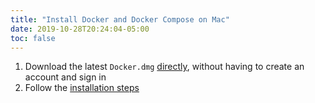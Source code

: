 ```yaml
---
title: "Install Docker and Docker Compose on Mac"
date: 2019-10-28T20:24:04-05:00
toc: false
---
```


1. Download the latest `Docker.dmg` [directly](https://download.docker.com/mac/stable/Docker.dmg), without having to create an account and sign in
1. Follow the [installation steps](https://docs.docker.com/docker-for-mac/install/)
